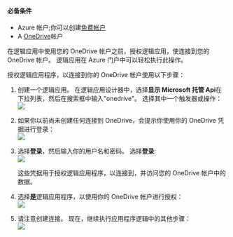 #### <a name="prerequisites"></a>必备条件
* Azure 帐户;你可以创建[免费帐户](https://azure.microsoft.com/free)
* A [OneDrive](https://www.microsoft.com/store/apps/onedrive/9wzdncrfj1p3)帐户 

在逻辑应用中使用您的 OneDrive 帐户之前，授权逻辑应用，使连接到您的 OneDrive 帐户。  逻辑应用在 Azure 门户中可以轻松执行此操作。 

授权逻辑应用程序，以连接到你的 OneDrive 帐户使用以下步骤：

1. 创建一个逻辑应用。 在逻辑应用设计器中，选择**显示 Microsoft 托管 Api**在下拉列表，然后在搜索框中输入"onedrive"。 选择其中一个触发器或操作：  
   ![](./media/connectors-create-api-onedrive/onedrive-1.png)
2. 如果你以前尚未创建任何连接到 OneDrive，会提示你使用你的 OneDrive 凭据进行登录：  
   ![](./media/connectors-create-api-onedrive/onedrive-2.png)
3. 选择**登录**，然后输入你的用户名和密码。 选择**登录**:  
   ![](./media/connectors-create-api-onedrive/onedrive-3.png)   
   
    这些凭据用于授权逻辑应用程序，以连接到，并访问您的 OneDrive 帐户中的数据。 
4. 选择**是**逻辑应用程序，以使用你的 OneDrive 帐户进行授权：  
   ![](./media/connectors-create-api-onedrive/onedrive-4.png)   
5. 请注意创建连接。 现在，继续执行应用程序逻辑中的其他步骤：  
   ![](./media/connectors-create-api-onedrive/onedrive-5.png)

